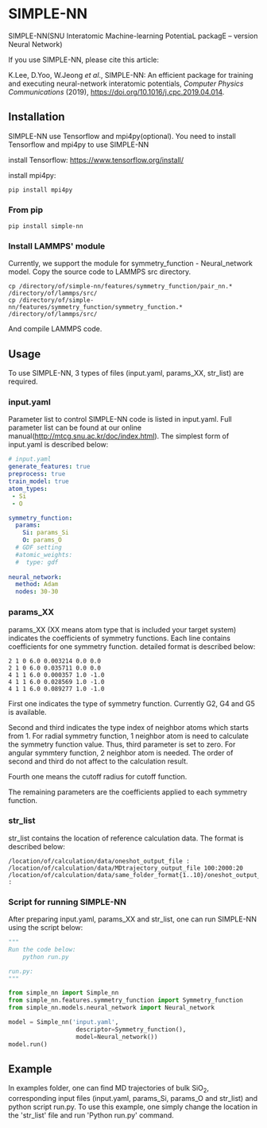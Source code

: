 # SIMPLE-NN
SIMPLE-NN(SNU Interatomic Machine-learning PotentiaL packagE – version Neural Network)

If you use SIMPLE-NN, please cite this article: 

K.Lee, D.Yoo, W.Jeong *et al*., SIMPLE-NN: An efficient package for training and executing neural-network interatomic potentials, *Computer Physics Communications* (2019), https://doi.org/10.1016/j.cpc.2019.04.014.

## Installation
SIMPLE-NN use Tensorflow and mpi4py(optional).
You need to install Tensorflow and mpi4py to use SIMPLE-NN

install Tensorflow: https://www.tensorflow.org/install/

install mpi4py:
```
pip install mpi4py
```

### From pip
```
pip install simple-nn
```

### Install LAMMPS' module
Currently, we support the module for symmetry_function - Neural_network model.
Copy the source code to LAMMPS src directory.
```
cp /directory/of/simple-nn/features/symmetry_function/pair_nn.* /directory/of/lammps/src/
cp /directory/of/simple-nn/features/symmetry_function/symmetry_function.* /directory/of/lammps/src/
```
And compile LAMMPS code.

## Usage
To use SIMPLE-NN, 3 types of files (input.yaml, params_XX, str_list) are required.

### input.yaml
Parameter list to control SIMPLE-NN code is listed in input.yaml. Full parameter list can be found at our online manual(http://mtcg.snu.ac.kr/doc/index.html).
The simplest form of input.yaml is described below:
```YAML
# input.yaml
generate_features: true
preprocess: true
train_model: true
atom_types:
 - Si
 - O

symmetry_function:
  params:
    Si: params_Si
    O: params_O
  # GDF setting
  #atomic_weights:
  #  type: gdf
  
neural_network:
  method: Adam
  nodes: 30-30
```

### params_XX
params_XX (XX means atom type that is included your target system) indicates the coefficients of symmetry functions.
Each line contains coefficients for one symmetry function. detailed format is described below:

```
2 1 0 6.0 0.003214 0.0 0.0
2 1 0 6.0 0.035711 0.0 0.0
4 1 1 6.0 0.000357 1.0 -1.0
4 1 1 6.0 0.028569 1.0 -1.0
4 1 1 6.0 0.089277 1.0 -1.0
```

First one indicates the type of symmetry function. Currently G2, G4 and G5 is available.

Second and third indicates the type index of neighbor atoms which starts from 1. For radial symmetry function, 1 neighbor atom is need to calculate the symmetry function value. Thus, third parameter is set to zero. For angular symmtery function, 2 neighbor atom is needed. The order of second and third do not affect to the calculation result.

Fourth one means the cutoff radius for cutoff function.

The remaining parameters are the coefficients applied to each symmetry function.

### str_list
str_list contains the location of reference calculation data. The format is described below:

```
/location/of/calculation/data/oneshot_output_file :
/location/of/calculation/data/MDtrajectory_output_file 100:2000:20
/location/of/calculation/data/same_folder_format{1..10}/oneshot_output_file :
``` 

### Script for running SIMPLE-NN
After preparing input.yaml, params_XX and str_list, one can run SIMPLE-NN using the script below:

```python
"""
Run the code below:
    python run.py

run.py:
"""

from simple_nn import Simple_nn
from simple_nn.features.symmetry_function import Symmetry_function
from simple_nn.models.neural_network import Neural_network

model = Simple_nn('input.yaml', 
                   descriptor=Symmetry_function(), 
                   model=Neural_network())
model.run()
```

## Example
In examples folder, one can find MD trajectories of bulk SiO<sub>2</sub>, corresponding input files (input.yaml, params_Si, params_O and str_list) and python script run.py. To use this example, one simply change the location in the 'str_list' file and run 'Python run.py' command.
